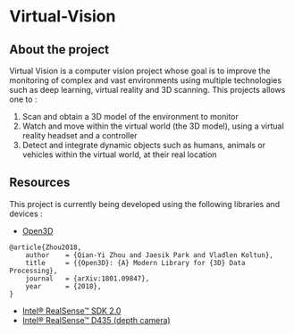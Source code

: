 # Virtual-Vision

## About the project

Virtual Vision is a computer vision project whose goal is to improve the monitoring of complex and vast environments using multiple technologies such as deep learning, virtual reality and 3D scanning. This projects allows one to :

1. Scan and obtain a 3D model of the environment to monitor
2. Watch and move within the virtual world (the 3D model), using a virtual reality headset and a controller
3. Detect and integrate dynamic objects such as humans, animals or vehicles within the virtual world, at their real location

## Resources

This project is currently being developed using the following libraries and devices :

+ [Open3D](https://github.com/IntelVCL/Open3D)
```
@article{Zhou2018,
	author    = {Qian-Yi Zhou and Jaesik Park and Vladlen Koltun},
	title     = {{Open3D}: {A} Modern Library for {3D} Data Processing},
	journal   = {arXiv:1801.09847},
	year      = {2018},
}
```
+ [Intel® RealSense™ SDK 2.0](https://github.com/IntelRealSense/librealsense)
+ [Intel® RealSense™ D435 (depth camera)](https://realsense.intel.com/)
